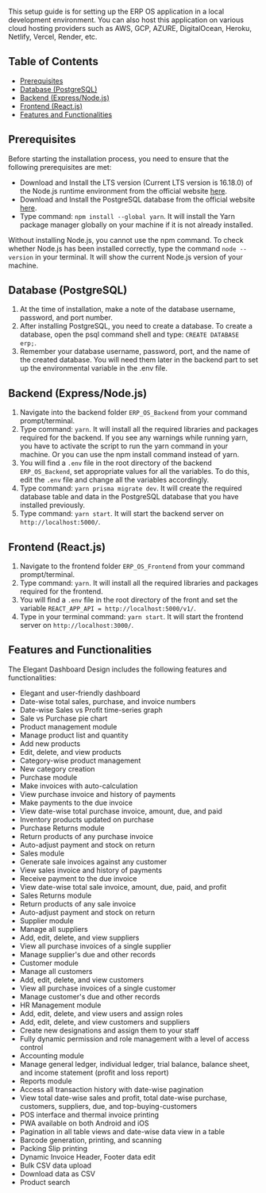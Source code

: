 
This setup guide is for setting up the ERP OS application in a local development environment. You can also host this application on various cloud hosting providers such as AWS, GCP, AZURE, DigitalOcean, Heroku, Netlify, Vercel, Render, etc.

## Table of Contents

- [Prerequisites](#prerequisites)
- [Database (PostgreSQL)](#database-postgresql)
- [Backend (Express/Node.js)](#backend-expressnodejs)
- [Frontend (React.js)](#frontend-reactjs)
- [Features and Functionalities](#Features-and-Functionalities)


## Prerequisites

Before starting the installation process, you need to ensure that the following prerequisites are met:

- Download and Install the LTS version (Current LTS version is 16.18.0) of the Node.js runtime environment from the official website [here](https://nodejs.org/en/download/).
- Download and Install the PostgreSQL database from the official website [here](https://www.postgresql.org/download/).
- Type command: `npm install --global yarn`. It will install the Yarn package manager globally on your machine if it is not already installed.

Without installing Node.js, you cannot use the npm command. To check whether Node.js has been installed correctly, type the command `node --version` in your terminal. It will show the current Node.js version of your machine.

## Database (PostgreSQL)

1. At the time of installation, make a note of the database username, password, and port number.
2. After installing PostgreSQL, you need to create a database. To create a database, open the psql command shell and type: `CREATE DATABASE erp;`.
3. Remember your database username, password, port, and the name of the created database. You will need them later in the backend part to set up the environmental variable in the .env file.

## Backend (Express/Node.js)

1. Navigate into the backend folder `ERP_OS_Backend` from your command prompt/terminal.
2. Type command: `yarn`. It will install all the required libraries and packages required for the backend. If you see any warnings while running yarn, you have to activate the script to run the yarn command in your machine. Or you can use the npm install command instead of yarn.
3. You will find a `.env` file in the root directory of the backend `ERP_OS_Backend`, set appropriate values for all the variables. To do this, edit the `.env` file and change all the variables accordingly.
4. Type command: `yarn prisma migrate dev`. It will create the required database table and data in the PostgreSQL database that you have installed previously.
5. Type command: `yarn start`. It will start the backend server on `http://localhost:5000/`.

## Frontend (React.js)

1. Navigate to the frontend folder `ERP_OS_Frontend` from your command prompt/terminal.
2. Type command: `yarn`. It will install all the required libraries and packages required for the frontend.
3. You will find a `.env` file in the root directory of the front and set the variable `REACT_APP_API = http://localhost:5000/v1/`.
4. Type in your terminal command: `yarn start`. It will start the frontend server on `http://localhost:3000/`.

## Features and Functionalities

The Elegant Dashboard Design includes the following features and functionalities:

- Elegant and user-friendly dashboard
- Date-wise total sales, purchase, and invoice numbers
- Date-wise Sales vs Profit time-series graph
- Sale vs Purchase pie chart
- Product management module
- Manage product list and quantity
- Add new products
- Edit, delete, and view products
- Category-wise product management
- New category creation
- Purchase module
- Make invoices with auto-calculation
- View purchase invoice and history of payments
- Make payments to the due invoice
- View date-wise total purchase invoice, amount, due, and paid
- Inventory products updated on purchase
- Purchase Returns module
- Return products of any purchase invoice
- Auto-adjust payment and stock on return
- Sales module
- Generate sale invoices against any customer
- View sales invoice and history of payments
- Receive payment to the due invoice
- View date-wise total sale invoice, amount, due, paid, and profit
- Sales Returns module
- Return products of any sale invoice
- Auto-adjust payment and stock on return
- Supplier module
- Manage all suppliers
- Add, edit, delete, and view suppliers
- View all purchase invoices of a single supplier
- Manage supplier's due and other records
- Customer module
- Manage all customers
- Add, edit, delete, and view customers
- View all purchase invoices of a single customer
- Manage customer's due and other records
- HR Management module
- Add, edit, delete, and view users and assign roles
- Add, edit, delete, and view customers and suppliers
- Create new designations and assign them to your staff
- Fully dynamic permission and role management with a level of access control
- Accounting module
- Manage general ledger, individual ledger, trial balance, balance sheet, and income statement (profit and loss report)
- Reports module
- Access all transaction history with date-wise pagination
- View total date-wise sales and profit, total date-wise purchase, customers, suppliers, due, and top-buying-customers
- POS interface and thermal invoice printing
- PWA available on both Android and iOS
- Pagination in all table views and date-wise data view in a table
- Barcode generation, printing, and scanning
- Packing Slip printing
- Dynamic Invoice Header, Footer data edit
- Bulk CSV data upload
- Download data as CSV
- Product search

